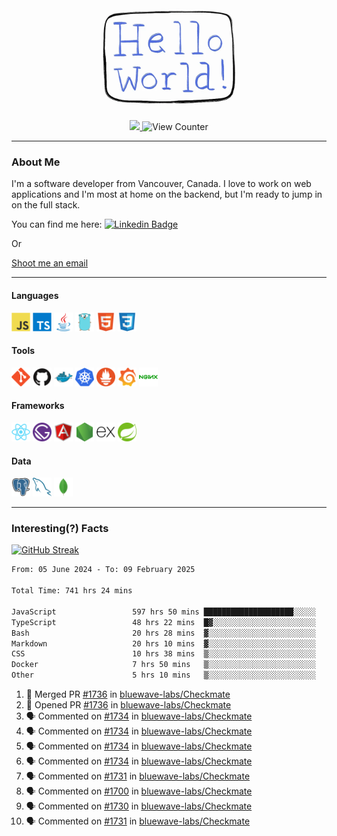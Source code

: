 <div align="center">
    <img src="./img/hello_world.webp" height="200px" width="">
    <div>
        <a href="https://www.linkedin.com/in/ajhollid">
            <img src="https://img.shields.io/badge/LinkedIn-blue"/>
        </a>
        <img src="https://komarev.com/ghpvc/?username=ajhollid&color=yellow" alt="View Counter">
    </div>
</div>

---

### About Me

I'm a software developer from Vancouver, Canada. I love to work on web applications and I'm most at home on the backend, but I'm ready to jump in on the full stack.

You can find me here: [![Linkedin Badge](https://img.shields.io/badge/-ajhollid-blue?style=flat&logo=Linkedin&logoColor=white)](https://www.linkedin.com/in/ajhollid)

Or

[Shoot me an email](mailto:ajhollid@gmail.com)

---

#### Languages

<div>
    <img src="./img/devicons/javascript-original.svg" width=30 height=30 alt="JavaScript">
    <img src="/img/devicons/typescript-original.svg" width=30 height=30 alt="TypeScript">
    <img src="./img/devicons/java-original.svg" width=30 height=30 alt="Java">
    <img src="./img/devicons/go-original.svg" width=30 height=30 alt="Golang">
    <img src="./img/devicons/html5-original.svg" width=30 height=30 alt="HTML 5">
    <img src="./img/devicons/css3-original.svg" width=30 height=30 alt="CSS 3">
</div>

#### Tools

<div>
    <img src="./img/devicons/git-original.svg" width=30 height=30 alt="Git">
    <img src="./img/devicons/github-original.svg" width=30 height=30 alt="Github">
    <img src="./img/devicons/docker-original.svg" width=30 
    height=30 alt="Docker">
    <img src="./img/devicons/kubernetes-original.svg" width=30 height=30 alt="K8">
    <img src="./img/devicons/prometheus-original.svg" width=30 height=30 alt="Prometheus">
    <img src="./img/devicons/grafana-original.svg" width=30 height=30 alt="Grafana">
    <img src="./img/devicons/nginx-original.svg" width=30 height=30 alt="Nginx">
</div>

#### Frameworks

<div>
    <img src="./img/devicons/react-original.svg" width=30 height=30 alt="React">
    <img src="./img/devicons/gatsby-original.svg" width=30 height=30 alt="Gatsby">
    <img src="./img/devicons/angularjs-original.svg" width=30 height=30 alt="AngularJS">
    <img src="./img/devicons/nodejs-original.svg" width=30 height=30 alt="NodeJS">
    <img src="./img/devicons/express-original.svg" width=30 height=30 alt="Express">
    <img src="./img/devicons/spring-original.svg" width=30 height=30 alt="Spring">
</div>

#### Data

<div>
    <img src="./img/devicons/postgresql-original.svg" width=30 height=30 alt="Postgresql">
    <img src="./img/devicons/mysql-original.svg" width=30 height=30 alt="Mysql">
    <img src="./img/devicons/mongodb-original.svg" width=30 height=30 alt="MongoDB">
</div>

---

### Interesting(?) Facts

[![GitHub Streak](http://github-readme-streak-stats.herokuapp.com?user=ajhollid)](https://git.io/streak-stats)

 <!--START_SECTION:waka-->

```txt
From: 05 June 2024 - To: 09 February 2025

Total Time: 741 hrs 24 mins

JavaScript                 597 hrs 50 mins ████████████████████░░░░░   80.08 %
TypeScript                 48 hrs 22 mins  █▓░░░░░░░░░░░░░░░░░░░░░░░   06.48 %
Bash                       20 hrs 28 mins  ▓░░░░░░░░░░░░░░░░░░░░░░░░   02.74 %
Markdown                   20 hrs 10 mins  ▓░░░░░░░░░░░░░░░░░░░░░░░░   02.70 %
CSS                        10 hrs 38 mins  ▒░░░░░░░░░░░░░░░░░░░░░░░░   01.43 %
Docker                     7 hrs 50 mins   ▒░░░░░░░░░░░░░░░░░░░░░░░░   01.05 %
Other                      5 hrs 10 mins   ▒░░░░░░░░░░░░░░░░░░░░░░░░   00.69 %
```

<!--END_SECTION:waka-->


<!--START_SECTION:activity-->
1. 🎉 Merged PR [#1736](https://github.com/bluewave-labs/Checkmate/pull/1736) in [bluewave-labs/Checkmate](https://github.com/bluewave-labs/Checkmate)
2. 💪 Opened PR [#1736](https://github.com/bluewave-labs/Checkmate/pull/1736) in [bluewave-labs/Checkmate](https://github.com/bluewave-labs/Checkmate)
3. 🗣 Commented on [#1734](https://github.com/bluewave-labs/Checkmate/issues/1734#issuecomment-2648685108) in [bluewave-labs/Checkmate](https://github.com/bluewave-labs/Checkmate)
4. 🗣 Commented on [#1734](https://github.com/bluewave-labs/Checkmate/issues/1734#issuecomment-2648393920) in [bluewave-labs/Checkmate](https://github.com/bluewave-labs/Checkmate)
5. 🗣 Commented on [#1734](https://github.com/bluewave-labs/Checkmate/issues/1734#issuecomment-2648380099) in [bluewave-labs/Checkmate](https://github.com/bluewave-labs/Checkmate)
6. 🗣 Commented on [#1734](https://github.com/bluewave-labs/Checkmate/issues/1734#issuecomment-2648220993) in [bluewave-labs/Checkmate](https://github.com/bluewave-labs/Checkmate)
7. 🗣 Commented on [#1731](https://github.com/bluewave-labs/Checkmate/issues/1731#issuecomment-2646846660) in [bluewave-labs/Checkmate](https://github.com/bluewave-labs/Checkmate)
8. 🗣 Commented on [#1700](https://github.com/bluewave-labs/Checkmate/pull/1700#issuecomment-2646827594) in [bluewave-labs/Checkmate](https://github.com/bluewave-labs/Checkmate)
9. 🗣 Commented on [#1730](https://github.com/bluewave-labs/Checkmate/issues/1730#issuecomment-2646801365) in [bluewave-labs/Checkmate](https://github.com/bluewave-labs/Checkmate)
10. 🗣 Commented on [#1731](https://github.com/bluewave-labs/Checkmate/issues/1731#issuecomment-2646796245) in [bluewave-labs/Checkmate](https://github.com/bluewave-labs/Checkmate)
<!--END_SECTION:activity-->
